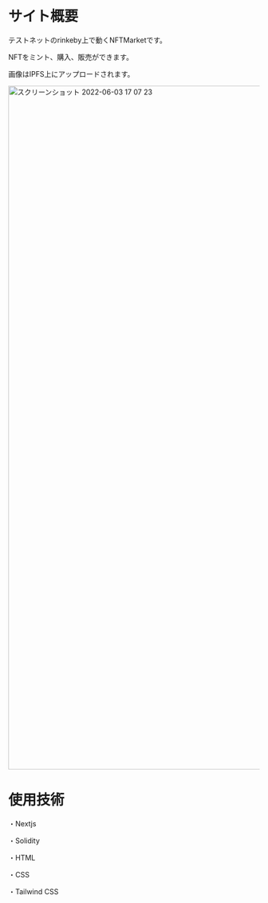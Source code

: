 # サイト概要

テストネットのrinkeby上で動くNFTMarketです。

NFTをミント、購入、販売ができます。

画像はIPFS上にアップロードされます。

<img width="1369" alt="スクリーンショット 2022-06-03 17 07 23" src="https://user-images.githubusercontent.com/29172469/171861274-bae39374-afb6-4227-b65b-d53a1fc5c916.png">


# 使用技術

・Nextjs

・Solidity

・HTML

・CSS

・Tailwind CSS
